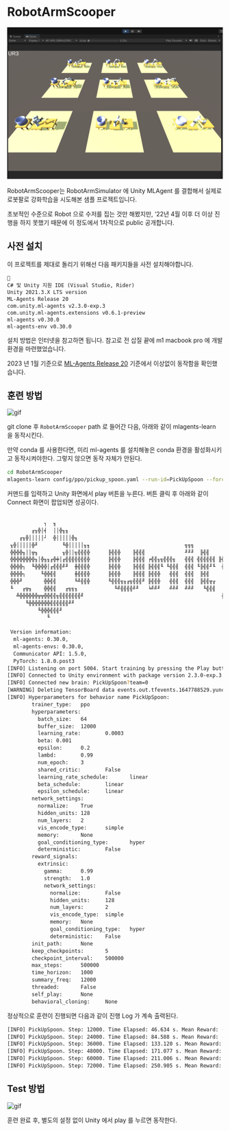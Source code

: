 # RobotArmScooper

![figure](./figure/figure.png)

RobotArmScooper는 RobotArmSimulator 에 Unity MLAgent 를 결합해서 실제로 로봇팔로 강화학습을 시도해본 샘플 프로젝트입니다.

초보적인 수준으로 Robot 으로 수저를 집는 것만 해봤지만, ‘22년 4월 이후 더 이상 진행을 하지 못했기 때문에 이 정도에서 1차적으로 public 공개합니다.

## 사전 설치

이 프로젝트를 제대로 돌리기 위해선 다음 패키지들을 사전 설치해야합니다.

```
📌 
C# 및 Unity 지원 IDE (Visual Studio, Rider)
Unity 2021.3.X LTS version
ML-Agents Release 20
com.unity.ml-agents v2.3.0-exp.3
com.unity.ml-agents.extensions v0.6.1-preview
ml-agents v0.30.0
ml-agents-env v0.30.0
```

설치 방법은 인터넷을 참고하면 됩니다. 참고로 전 삽질 끝에 m1 macbook pro 에 개발 환경을 마련했었습니다.

2023 년 1월 기준으로 [ML-Agents Release 20](https://github.com/Unity-Technologies/ml-agents/releases/tag/release_20) 기준에서 이상없이 동작함을 확인했습니다.

## 훈련 방법

![gif](./figure/train.gif)

git clone 후 `RobotArmScooper` path 로 들어간 다음, 아래와 같이 mlagents-learn 을 동작시킨다.

만약 conda 를 사용한다면, 미리 ml-agents 를 설치해놓은 conda 환경을 활성화시키고 동작시켜야한다. 그렇지 않으면 동작 자체가 안된다.

```bash
cd RobotArmScooper
mlagents-learn config/ppo/pickup_spoon.yaml --run-id=PickUpSpoon --force
```

커맨드를 입력하고 Unity 화면에서 play 버튼을 누른다. 버튼 클릭 후 아래와 같이 Connect 화면이 팝업되면 성공이다.

```bash

            ┐  ╖
        ╓╖╬│╡  ││╬╖╖
    ╓╖╬│││││┘  ╬│││││╬╖
 ╖╬│││││╬╜        ╙╬│││││╖╖                               ╗╗╗
 ╬╬╬╬╖││╦╖        ╖╬││╗╣╣╣╬      ╟╣╣╬    ╟╣╣╣             ╜╜╜  ╟╣╣
 ╬╬╬╬╬╬╬╬╖│╬╖╖╓╬╪│╓╣╣╣╣╣╣╣╬      ╟╣╣╬    ╟╣╣╣ ╒╣╣╖╗╣╣╣╗   ╣╣╣ ╣╣╣╣╣╣ ╟╣╣╖   ╣╣╣
 ╬╬╬╬┐  ╙╬╬╬╬│╓╣╣╣╝╜  ╫╣╣╣╬      ╟╣╣╬    ╟╣╣╣ ╟╣╣╣╙ ╙╣╣╣  ╣╣╣ ╙╟╣╣╜╙  ╫╣╣  ╟╣╣
 ╬╬╬╬┐     ╙╬╬╣╣      ╫╣╣╣╬      ╟╣╣╬    ╟╣╣╣ ╟╣╣╬   ╣╣╣  ╣╣╣  ╟╣╣     ╣╣╣┌╣╣╜
 ╬╬╬╜       ╬╬╣╣      ╙╝╣╣╬      ╙╣╣╣╗╖╓╗╣╣╣╜ ╟╣╣╬   ╣╣╣  ╣╣╣  ╟╣╣╦╓    ╣╣╣╣╣
 ╙   ╓╦╖    ╬╬╣╣   ╓╗╗╖            ╙╝╣╣╣╣╝╜   ╘╝╝╜   ╝╝╝  ╝╝╝   ╙╣╣╣    ╟╣╣╣
   ╩╬╬╬╬╬╬╦╦╬╬╣╣╗╣╣╣╣╣╣╣╝                                             ╫╣╣╣╣
      ╙╬╬╬╬╬╬╬╣╣╣╣╣╣╝╜
          ╙╬╬╬╣╣╣╜
             ╙
        
 Version information:
  ml-agents: 0.30.0,
  ml-agents-envs: 0.30.0,
  Communicator API: 1.5.0,
  PyTorch: 1.8.0.post3
[INFO] Listening on port 5004. Start training by pressing the Play button in the Unity Editor.
[INFO] Connected to Unity environment with package version 2.3.0-exp.3 and communication version 1.5.0
[INFO] Connected new brain: PickUpSpoon?team=0
[WARNING] Deleting TensorBoard data events.out.tfevents.1647788529.yuncheoljung-ui-MacBookPro.local.6858.0 that was left over from a previous run.
[INFO] Hyperparameters for behavior name PickUpSpoon: 
        trainer_type:   ppo
        hyperparameters:        
          batch_size:   64
          buffer_size:  12000
          learning_rate:        0.0003
          beta: 0.001
          epsilon:      0.2
          lambd:        0.99
          num_epoch:    3
          shared_critic:        False
          learning_rate_schedule:       linear
          beta_schedule:        linear
          epsilon_schedule:     linear
        network_settings:       
          normalize:    True
          hidden_units: 128
          num_layers:   2
          vis_encode_type:      simple
          memory:       None
          goal_conditioning_type:       hyper
          deterministic:        False
        reward_signals: 
          extrinsic:    
            gamma:      0.99
            strength:   1.0
            network_settings:   
              normalize:        False
              hidden_units:     128
              num_layers:       2
              vis_encode_type:  simple
              memory:   None
              goal_conditioning_type:   hyper
              deterministic:    False
        init_path:      None
        keep_checkpoints:       5
        checkpoint_interval:    500000
        max_steps:      500000
        time_horizon:   1000
        summary_freq:   12000
        threaded:       False
        self_play:      None
        behavioral_cloning:     None
```

정상적으로 훈련이 진행되면 다음과 같이 진행 Log 가 계속 출력된다.

```bash
[INFO] PickUpSpoon. Step: 12000. Time Elapsed: 46.634 s. Mean Reward: -43.007. Std of Reward: 75.669. Training.
[INFO] PickUpSpoon. Step: 24000. Time Elapsed: 84.588 s. Mean Reward: -38.279. Std of Reward: 84.488. Training.
[INFO] PickUpSpoon. Step: 36000. Time Elapsed: 133.120 s. Mean Reward: -35.499. Std of Reward: 53.721. Training.
[INFO] PickUpSpoon. Step: 48000. Time Elapsed: 171.077 s. Mean Reward: -15.993. Std of Reward: 74.659. Training.
[INFO] PickUpSpoon. Step: 60000. Time Elapsed: 211.006 s. Mean Reward: -16.596. Std of Reward: 57.959. Training.
[INFO] PickUpSpoon. Step: 72000. Time Elapsed: 250.905 s. Mean Reward: -11.014. Std of Reward: 51.957. Training.
```

## Test 방법

![gif](./figure/eval.gif)

훈련 완료 후, 별도의 설정 없이 Unity 에서 play 를 누르면 동작한다.